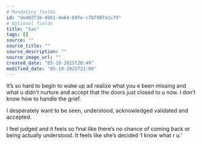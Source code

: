 ```yaml
---
# Mandatory fields
id: "de402f1b-4961-4e64-b9fe-c7bf987a1c79"
# Optional fields
title: "San"
tags: []
source: ""
source_title: ""
source_description: ""
source_image_url: ""
created_date: "05-10-2025T20:49"
modified_date: "05-10-2025T21:06"
---
```

It’s so hard to begin to wake up ad realize what you e been missing and what u didn’t nurture and accept that the doors just closed to u now. I don’t know how to handle the grief. 

I desperately want to be seen, understood, acknowledged validated and accepted. 

I feel judged and it feels so final like there’s no chance of coming back or being actually understood. It feels like she’s decided ‘I know what r u.’ 